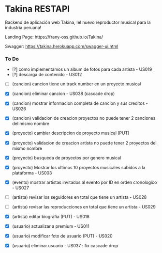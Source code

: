 # Takina RESTAPI
Backend de aplicación web Takina, !el nuevo reproductor musical para la industria peruana!

Landing Page: https://frany-oss.github.io/Takina/

Swagger: https://takina.herokuapp.com/swagger-ui.html


### To Do


- [?] como implementamos un album de fotos para cada artista - US019
- [?] descarga de contenido - US012

- [ ] (cancion) cancion tiene un track number en un proyecto musical
- [X] (cancion) eliminar cancion - US038 (cascade drop)
- [X] (cancion) mostrar informacion completa de cancion y sus creditos - US026
- [X] (cancion) validacion de creacion proyectos no puede tener 2 canciones del mismo nombre

- [X] (proyecto) cambiar descripcion de proyecto musical (PUT)
- [X] (proyecto) validacion de creacion artista no puede tener 2 proyectos del mismo nombre
- [X] (proyecto) busqueda de proyectos por genero musical
- [X] (proyecto) Mostrar los ultimos 10 proyectos musicales subidos a la plataforma - US003

- [X] (evento) mostrar artistas invitados al evento por ID en orden cronologico - US027

- [ ] (artista) revisar los seguidores en total que tiene un artista - US028
- [ ] (artista) revisar las reproducciones en total que tiene un artista - US029
- [X] (artista) editar biografia (PUT) - US018

- [X] (usuario) actualizar a premium - US011
- [X] (usuario) modificar foto de usuario (PUT) - US020
- [X] (usuario) eliminar usuario - US037 : fix cascade drop
